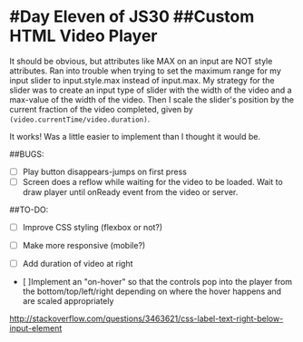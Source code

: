 #Day Eleven of JS30
##Custom HTML Video Player
====

It should be obvious, but attributes like MAX on an input are NOT style attributes. Ran into trouble when trying to set the maximum range for my input slider to input.style.max instead of input.max. My strategy for the slider was to create an input type of slider with the width of the video and a max-value of the width of the video. Then I scale the slider's position by the current fraction of the video completed, given by `(video.currentTime/video.duration)`.

It works! Was a little easier to implement than I thought it would be.

##BUGS:

* [ ] Play button disappears-jumps on first press
* [ ] Screen does a reflow while waiting for the video to be loaded. Wait to draw player until onReady event from the video or server.

##TO-DO:

* [ ] Improve CSS styling (flexbox or not?)

* [ ] Make more responsive (mobile?)

* [ ] Add duration of video at right

* [ ]Implement an "on-hover" so that the controls pop into the player from the bottom/top/left/right depending on where the hover happens and are scaled appropriately

<http://stackoverflow.com/questions/3463621/css-label-text-right-below-input-element>
